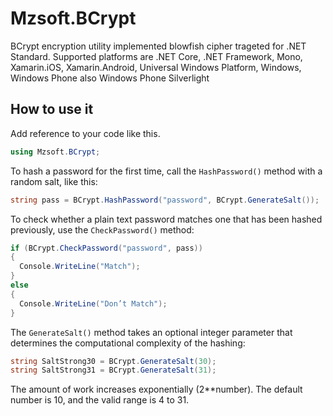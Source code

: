 # Mzsoft.BCrypt #

BCrypt encryption utility implemented blowfish cipher trageted for .NET Standard. Supported platforms are .NET Core, .NET Framework, Mono, Xamarin.iOS, Xamarin.Android, Universal Windows Platform, Windows, Windows Phone also Windows Phone Silverlight
## How to use it ##

Add reference to your code like this.
```csharp
using Mzsoft.BCrypt;
```

To hash a password for the first time, call the ``` HashPassword() ``` method with a random salt, like this:
```csharp
string pass = BCrypt.HashPassword("password", BCrypt.GenerateSalt());
```

To check whether a plain text password matches one that has been hashed previously, use the ``` CheckPassword() ``` method:
```csharp
if (BCrypt.CheckPassword("password", pass)) 
{ 
  Console.WriteLine("Match"); 
} 
else 
{ 
  Console.WriteLine("Don’t Match"); 
}
```
The ``` GenerateSalt() ``` method takes an optional integer parameter that determines the computational complexity of the hashing:
```csharp
string SaltStrong30 = BCrypt.GenerateSalt(30); 
string SaltStrong31 = BCrypt.GenerateSalt(31);
```

The amount of work increases exponentially (2**number). The default number is 10, and the valid range is 4 to 31.
